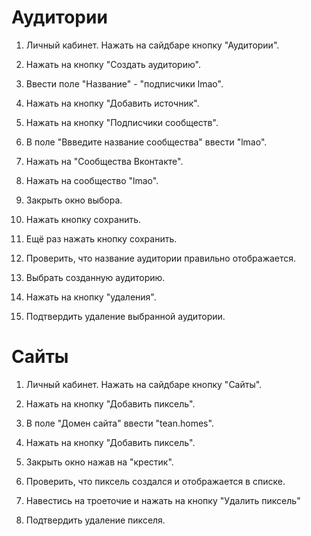 # Аудитории
1. Личный кабинет. Нажать на сайдбаре кнопку "Аудитории".

2. Нажать на кнопку "Создать аудиторию".

3. Ввести поле "Название" - "подписчики lmao".

4. Нажать на кнопку "Добавить источник".

5. Нажать на кнопку "Подписчики сообществ".

6. В поле "Ввведите название сообщества" ввести "lmao".

7. Нажать на "Сообщества Вконтакте".

8. Нажать на сообщество "lmao".

9. Закрыть окно выбора.

10. Нажать кнопку сохранить.

11. Ещё раз нажать кнопку сохранить.

12. Проверить, что название аудитории правильно отображается.

12. Выбрать созданную аудиторию.

13. Нажать на кнопку "удаления".

14. Подтвердить удаление выбранной аудитории.

# Сайты
1. Личный кабинет. Нажать на сайдбаре кнопку "Сайты".

2. Нажать на кнопку "Добавить пиксель".

3. В поле "Домен сайта" ввести "tean.homes".

4. Нажать на кнопку "Добавить пиксель".

5. Закрыть окно нажав на "крестик".

6. Проверить, что пиксель создался и отображается в списке.

7. Навестись на троеточие и нажать на кнопку "Удалить пиксель"

8. Подтвердить удаление пикселя.